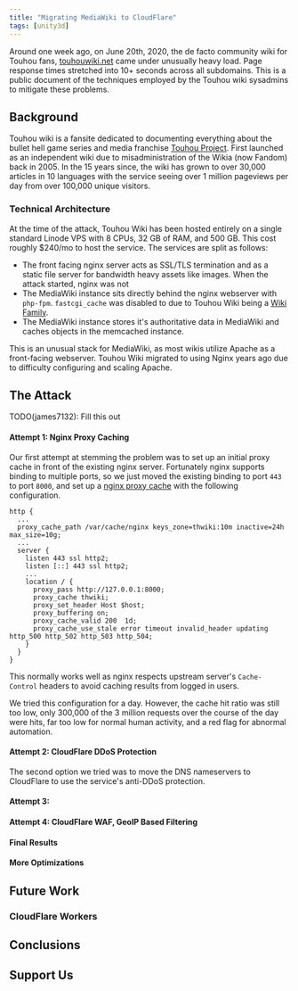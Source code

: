 ```yaml
---
title: "Migrating MediaWiki to CloudFlare"
tags: [unity3d]
---
```

<script type="text/javascript" src="/js/viz.js"></script>
<script type="text/javascript" src="/js/full.render.js"></script>
<script type="text/javascript">
function renderGraph(original, graph) {
  let viz = new Viz();
  viz.renderSVGElement(graph).then(function(element) {
    if (!original.className.includes("center-text")) {
      original.className += "center-text";
    }
    original.appendChild(element);
  }).catch(function(err) {
    console.error(err)
  })
}
</script>
Around one week ago, on June 20th, 2020, the de facto community wiki for Touhou
fans, [touhouwiki.net](https://touhouwiki.net) came under unusually heavy load.
Page response times stretched into 10+ seconds across all subdomains. This is a
public document of the techniques employed by the Touhou wiki sysadmins to
mitigate these problems.

## Background
Touhou wiki is a fansite dedicated to documenting everything about the bullet
hell game series and media franchise [Touhou
Project](https://en.wikipedia.org/wiki/Touhou_Project). First launched as an
independent wiki due to misadministration of the Wikia (now Fandom) back in 2005.
In the 15 years since, the wiki has grown to over 30,000 articles in 10
languages with the service seeing over 1 million pageviews per day from over
100,000 unique visitors.

### Technical Architecture
At the time of the attack, Touhou Wiki has been hosted entirely on a single
standard Linode VPS with 8 CPUs, 32 GB of RAM, and 500 GB. This cost roughly
$240/mo to host the service. The services are split as follows:

<div id="original_arch"></div>
<script type="text/javascript">
renderGraph(document.getElementById('original_arch'), `
digraph OriginalArch {
  rankdir="LR";
  {
    a [label="Outside Internet"]
    b [label="nginx" shape="box"]
    c [label="MediaWiki" shape="box"]
    d [label="MariaDB" shape="cylinder"]
    e [label="memcached" shape="cylinder"]
  }
  a -> b -> c -> d
  d -> c -> b -> a
  c -> e
  e -> c
}`)
</script>

* The front facing nginx server acts as SSL/TLS termination and as a static file
server for bandwidth heavy assets like images. When the attack started, nginx was
not
* The MediaWiki instance sits directly behind the nginx webserver with `php-fpm`.
  `fastcgi_cache` was disabled to due to Touhou Wiki being a [Wiki
  Family](https://www.mediawiki.org/wiki/Manual:Wiki_family).
* The MediaWiki instance stores it's authoritative data in MediaWiki and caches
  objects in the memcached instance.

This is an unusual stack for MediaWiki, as most wikis utilize Apache as a
front-facing webserver. Touhou Wiki migrated to using Nginx years ago due to
difficulty configuring and scaling Apache.

## The Attack
TODO(james7132): Fill this out

#### Attempt 1: Nginx Proxy Caching
<div id="proxy_arch"></div>
<script type="text/javascript">
renderGraph(document.getElementById('proxy_arch'), `
digraph OriginalArch {
  rankdir="LR";
  {
    a [label="Outside Internet"]
    f [label="nginx Proxy Cache" shape="box"]
    b [label="nginx" shape="box"]
    c [label="MediaWiki" shape="box"]
    d [label="MariaDB" shape="cylinder"]
    e [label="memcached" shape="cylinder"]
  }
  a -> f -> b -> c -> d
  d -> c -> b -> f -> a
  c -> e
  e -> c
}`)
</script>

Our first attempt at stemming the problem was to set up an initial proxy cache in
front of the existing nginx server. Fortunately nginx supports binding to
multiple ports, so we just moved the existing binding to port `443` to port
`8000`, and set up a [nginx proxy
cache](https://www.nginx.com/blog/nginx-caching-guide/) with the following
configuration.

```nginx
http {
  ...
  proxy_cache_path /var/cache/nginx keys_zone=thwiki:10m inactive=24h max_size=10g;
  ...
  server {
    listen 443 ssl http2;
    listen [::] 443 ssl http2;
    ...
    location / {
      proxy_pass http://127.0.0.1:8000;
      proxy_cache thwiki;
      proxy_set_header Host $host;
      proxy_buffering on;
      proxy_cache_valid 200  1d;
      proxy_cache_use_stale error timeout invalid_header updating http_500 http_502 http_503 http_504;
    }
  }
}
```

This normally works well as nginx respects upstream server's `Cache-Control`
headers to avoid caching results from logged in users.

We tried this configuration for a day. However, the cache hit ratio was still too
low, only 300,000 of the 3 million requests over the course of the day were hits,
far too low for normal human activity, and a red flag for abnormal automation.

#### Attempt 2: CloudFlare DDoS Protection
The second option we tried was to move the DNS nameservers to CloudFlare to
use the service's anti-DDoS protection.

#### Attempt 3:

#### Attempt 4: CloudFlare WAF, GeoIP Based Filtering

#### Final Results

#### More Optimizations

## Future Work
### CloudFlare Workers

## Conclusions

## Support Us
